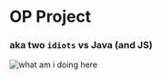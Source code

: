 # OP Project

### aka two `idiots` vs Java (and JS)

![what am i doing here](https://programmerhumor.io/wp-content/uploads/2021/11/programmerhumor-io-java-memes-backend-memes-234ba13694ba013.png)